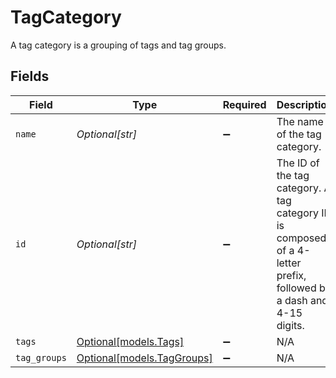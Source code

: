 # TagCategory

A tag category is a grouping of tags and tag groups.


## Fields

| Field                                                                                                               | Type                                                                                                                | Required                                                                                                            | Description                                                                                                         |
| ------------------------------------------------------------------------------------------------------------------- | ------------------------------------------------------------------------------------------------------------------- | ------------------------------------------------------------------------------------------------------------------- | ------------------------------------------------------------------------------------------------------------------- |
| `name`                                                                                                              | *Optional[str]*                                                                                                     | :heavy_minus_sign:                                                                                                  | The name of the tag category.                                                                                       |
| `id`                                                                                                                | *Optional[str]*                                                                                                     | :heavy_minus_sign:                                                                                                  | The ID of the tag category. A tag category ID is composed of a 4-letter prefix, followed by a dash and 4-15 digits. |
| `tags`                                                                                                              | [Optional[models.Tags]](../models/tags.md)                                                                          | :heavy_minus_sign:                                                                                                  | N/A                                                                                                                 |
| `tag_groups`                                                                                                        | [Optional[models.TagGroups]](../models/taggroups.md)                                                                | :heavy_minus_sign:                                                                                                  | N/A                                                                                                                 |